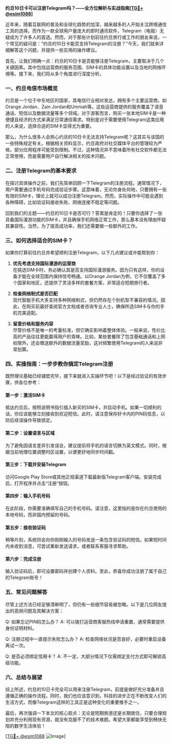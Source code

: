 **约旦10日卡可以注册Telegram吗？——全方位解析与实战指南[[TG💪+ @esim1088](https://t.me/s/esim1088)]**

近年来，随着互联网的普及和全球化趋势的加深，越来越多的人开始关注跨境通信工具的选择。而作为一款全球用户量庞大的即时通讯软件，Telegram（电报）无疑成为了许多人的首选。然而，对于那些计划前往约旦旅行或工作的朋友来说，一个常见的疑问是：“约旦的10日卡能否支持Telegram的注册？”今天，我们就来详细解答这个问题，并提供一些实用的操作建议。

首先，让我们明确一点：约旦的10日卡是否能够注册Telegram，主要取决于几个关键因素。其中包括运营商的服务范围、SIM卡的具体功能设置以及当地的网络环境等。接下来，我们将从多个角度进行深度分析。

### **一、约旦电信市场概览**

约旦是一个位于中东地区的国家，其电信行业相对发达，拥有多个主要运营商，如Orange Jordan、Zain Jordan和Umniah等。这些运营商提供的服务覆盖了语音通话、短信以及数据流量等多个领域。对于游客而言，购买一张本地SIM卡是一种便捷且经济的方式来满足日常通信需求。特别是对于需要使用Telegram这类应用的人来说，选择合适的SIM卡显得尤为重要。

那么，为什么很多人会担心约旦的10日卡无法支持Telegram呢？这其实与该国的一些特殊规定有关。根据相关资料显示，约旦政府对社交媒体平台的管理较为严格，部分应用程序可能受到限制。不过，这种情况并不意味着所有社交软件都无法正常使用，而是需要用户自行解决相关的技术问题。

### **二、注册Telegram的基本要求**

在探讨具体操作之前，我们先简单回顾一下Telegram的注册流程。通常情况下，用户需要通过手机号码完成验证步骤。这意味着，无论你身处何地，只要拥有一张有效的SIM卡，理论上就可以成功注册Telegram。然而，实际操作中可能会遇到各种障碍，比如验证码接收失败、网络连接不稳定等问题。

回到我们的主题——约旦的10日卡是否可行？答案是肯定的！只要你选择了一张具备国际漫游功能的SIM卡，并且确保手机网络正常工作，那么基本没有理由怀疑其兼容性。当然，为了提高成功率，我们还需要做一些额外的工作。

### **三、如何选择适合的SIM卡？**

如果你打算前往约旦并希望顺利注册Telegram，以下几点建议或许能帮到你：

1. **优先考虑支持国际漫游的运营商**  
   在挑选SIM卡时，务必确认其是否支持国际漫游服务。因为只有这样，你的设备才能在全球范围内保持信号畅通。以Orange Jordan为例，它不仅覆盖了多个国家和地区，还提供了灵活多样的套餐方案，非常适合短期旅行者。

2. **检查网络制式是否匹配**  
   现代智能手机大多支持多种网络制式，但仍然存在个别机型不兼容的情况。因此，在购买前最好查阅官方文档或者咨询专业人士，确保所选SIM卡与你的手机完美适配。

3. **留意价格和服务内容**  
   尽管价格不是唯一的考量标准，但它确实影响着整体体验。一般来说，性价比高的产品往往更能赢得用户的青睐。比如，某些套餐除了包含基础通话和上网权限外，还会赠送额外的数据流量奖励，这对频繁使用Telegram的人来说非常划算。

### **四、实操指南：一步步教你搞定Telegram注册**

既然理论基础已经铺垫完毕，接下来就进入实操环节吧！以下是经过验证的有效步骤，供各位参考：

#### **第一步：激活SIM卡**
抵达约旦后，按照说明书指引插入新买的SIM卡，并启动手机。如果一切顺利的话，你应该能够立刻接收到欢迎短信。此时，请注意保存好卡内的PIN码信息，以防后续误操作导致锁定。

#### **第二步：设置语言与区域**
为了避免因语言差异引发误会，建议提前将手机的语言切换为英文模式。同时，根据当前地理位置调整时区设置，以便更好地同步时间戳。

#### **第三步：下载并安装Telegram**
访问Google Play Store或其他正规渠道下载最新版Telegram客户端。安装完成后，打开程序并点击“注册”按钮。

#### **第四步：输入手机号码**
在此阶段，你需要准确填写自己的手机号码。请注意，这里指的是你在约旦使用的本地号码，而非国内预留的号码。

#### **第五步：接收验证码**
稍等片刻，系统将会向你刚刚输入的号码发送一条包含验证码的短信。如果短时间内未收到消息，可尝试重新发送请求，或者联系客服寻求帮助。

#### **第六步：完成注册**
输入验证码后，即可设置密码并创建个人资料。至此，恭喜你成功注册了属于自己的Telegram账号！

### **五、常见问题解答**

尽管上述方法已经足够清晰明了，但仍有一些细节容易被忽略。以下是几位网友提出的高频问题及其解决方案：

Q: 如果忘记PIN码怎么办？
A: 可以拨打运营商客服热线申请重置，通常需要提供身份证明材料。

Q: 注册过程中一直提示失败怎么办？
A: 检查网络状况是否良好，必要时重启设备再试一次。

Q: 是否必须绑定信用卡？
A: 不一定，大部分情况下仅需绑定支付方式即可解锁高级功能。

### **六、总结与展望**

综上所述，约旦的10日卡完全可以用来注册Telegram，前提是做好充分准备并且遵循正确的操作流程。同时，我们也应该意识到，科技的进步正在不断改变人们的生活方式，而像Telegram这样的工具正是这种变化的重要推手之一。

最后，再次强调一下本文的核心观点：无论是短期旅游还是长期居住，只要合理规划并充分利用现有资源，就没有克服不了的技术难题。希望大家都能享受到畅快无阻的数字生活体验！

[[TG💪+ @esim1088](https://t.me/s/esim1088) ![Image](https://i.postimg.cc/4NQfJmqS/Snipaste-2025-05-13-00-14-12.png)]